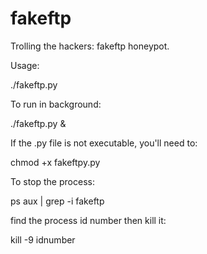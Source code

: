 # fakeftp
Trolling the hackers: fakeftp honeypot.

Usage:

./fakeftp.py

To run in background:

./fakeftp.py & 

If the .py file is not executable, you'll need to:

chmod +x fakeftpy.py

To stop the process:

ps aux | grep -i fakeftp 

find the process id number then kill it:

kill -9 idnumber

